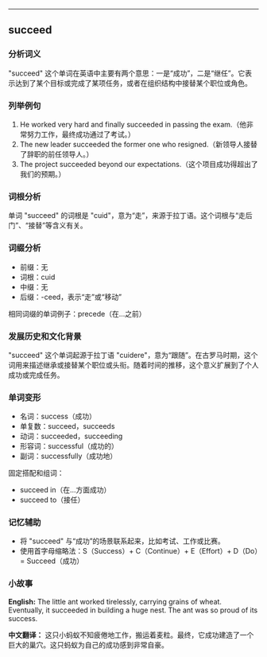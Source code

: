 
---------------
## succeed
### 分析词义
"succeed" 这个单词在英语中主要有两个意思：一是“成功”，二是“继任”。它表示达到了某个目标或完成了某项任务，或者在组织结构中接替某个职位或角色。

### 列举例句
1. He worked very hard and finally succeeded in passing the exam.（他非常努力工作，最终成功通过了考试。）
2. The new leader succeeded the former one who resigned.（新领导人接替了辞职的前任领导人。）
3. The project succeeded beyond our expectations.（这个项目成功得超出了我们的预期。）

### 词根分析
单词 "succeed" 的词根是 "cuid"，意为“走”，来源于拉丁语。这个词根与“走后门”、“接替”等含义有关。

### 词缀分析
- 前缀：无
- 词根：cuid
- 中缀：无
- 后缀：-ceed，表示“走”或“移动”

相同词缀的单词例子：precede（在...之前）

### 发展历史和文化背景
"succeed" 这个单词起源于拉丁语 "cuidere"，意为“跟随”。在古罗马时期，这个词用来描述继承或接替某个职位或头衔。随着时间的推移，这个意义扩展到了个人成功或完成任务。

### 单词变形
- 名词：success（成功）
- 单复数：succeed，succeeds
- 动词：succeeded，succeeding
- 形容词：successful（成功的）
- 副词：successfully（成功地）

固定搭配和组词：
- succeed in（在...方面成功）
- succeed to（接任）

### 记忆辅助
- 将 "succeed" 与“成功”的场景联系起来，比如考试、工作或比赛。
- 使用首字母缩略法：S（Success）+ C（Continue）+ E（Effort）+ D（Do）= Succeed（成功）

### 小故事
**English:**
The little ant worked tirelessly, carrying grains of wheat. Eventually, it succeeded in building a huge nest. The ant was so proud of its success.

**中文翻译：**
这只小蚂蚁不知疲倦地工作，搬运着麦粒。最终，它成功建造了一个巨大的巢穴。这只蚂蚁为自己的成功感到非常自豪。

